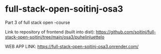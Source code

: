 # full-stack-open-soitinj-osa3
Part 3 of full stack open -course

Link to repository of frontend (built into dist): https://github.com/soitinj/full-stack-open-soitinj/tree/main/osa3/puhelinluettelo

WEB APP LINK: https://full-stack-open-soitinj-osa3.onrender.com/